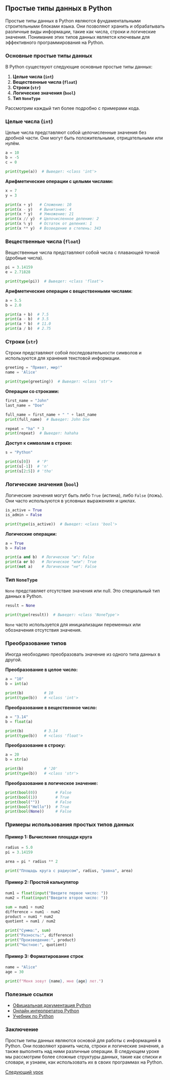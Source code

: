 ## Простые типы данных в Python

Простые типы данных в Python являются фундаментальными строительными блоками языка. Они позволяют хранить и обрабатывать различные виды информации, такие как числа, строки и логические значения. Понимание этих типов данных является ключевым для эффективного программирования на Python.

### Основные простые типы данных

В Python существуют следующие основные простые типы данных:

1. **Целые числа (`int`)**
2. **Вещественные числа (`float`)**
3. **Строки (`str`)**
4. **Логические значения (`bool`)**
5. **Тип `NoneType`**

Рассмотрим каждый тип более подробно с примерами кода.

### Целые числа (`int`)

Целые числа представляют собой целочисленные значения без дробной части. Они могут быть положительными, отрицательными или нулём.

```python
a = 10
b = -5
c = 0

print(type(a))  # Выведет: <class 'int'>
```

**Арифметические операции с целыми числами:**

```python
x = 7
y = 3

print(x + y)   # Сложение: 10
print(x - y)   # Вычитание: 4
print(x * y)   # Умножение: 21
print(x // y)  # Целочисленное деление: 2
print(x % y)   # Остаток от деления: 1
print(x ** y)  # Возведение в степень: 343
```

### Вещественные числа (`float`)

Вещественные числа представляют собой числа с плавающей точкой (дробные числа).

```python
pi = 3.14159
e = 2.71828

print(type(pi))  # Выведет: <class 'float'>
```

**Арифметические операции с вещественными числами:**

```python
a = 5.5
b = 2.0

print(a + b)  # 7.5
print(a - b)  # 3.5
print(a * b)  # 11.0
print(a / b)  # 2.75
```

### Строки (`str`)

Строки представляют собой последовательности символов и используются для хранения текстовой информации.

```python
greeting = "Привет, мир!"
name = 'Alice'

print(type(greeting))  # Выведет: <class 'str'>
```

**Операции со строками:**

```python
first_name = "John"
last_name = "Doe"

full_name = first_name + " " + last_name
print(full_name)  # Выведет: John Doe

repeat = "ha" * 3
print(repeat)  # Выведет: hahaha
```

**Доступ к символам в строке:**

```python
s = "Python"

print(s[0])   # 'P'
print(s[-1])  # 'n'
print(s[2:5]) # 'tho'
```

### Логические значения (`bool`)

Логические значения могут быть либо `True` (истина), либо `False` (ложь). Они часто используются в условных выражениях и циклах.

```python
is_active = True
is_admin = False

print(type(is_active))  # Выведет: <class 'bool'>
```

**Логические операции:**

```python
a = True
b = False

print(a and b)  # Логическое "и": False
print(a or b)   # Логическое "или": True
print(not a)    # Логическое "не": False
```

### Тип `NoneType`

`None` представляет отсутствие значения или null. Это специальный тип данных в Python.

```python
result = None

print(type(result))  # Выведет: <class 'NoneType'>
```

`None` часто используется для инициализации переменных или обозначения отсутствия значения.

### Преобразование типов

Иногда необходимо преобразовать значение из одного типа данных в другой.

**Преобразование в целое число:**

```python
a = "10"
b = int(a)

print(b)         # 10
print(type(b))   # <class 'int'>
```

**Преобразование в вещественное число:**

```python
a = "3.14"
b = float(a)

print(b)         # 3.14
print(type(b))   # <class 'float'>
```

**Преобразование в строку:**

```python
a = 20
b = str(a)

print(b)         # '20'
print(type(b))   # <class 'str'>
```

**Преобразование в логическое значение:**

```python
print(bool(0))        # False
print(bool(1))        # True
print(bool(""))       # False
print(bool("Hello"))  # True
print(bool(None))     # False
```

### Примеры использования простых типов данных

#### Пример 1: Вычисление площади круга

```python
radius = 5.0
pi = 3.14159

area = pi * radius ** 2

print("Площадь круга с радиусом", radius, "равна", area)
```

#### Пример 2: Простой калькулятор

```python
num1 = float(input("Введите первое число: "))
num2 = float(input("Введите второе число: "))

sum = num1 + num2
difference = num1 - num2
product = num1 * num2
quotient = num1 / num2

print("Сумма:", sum)
print("Разность:", difference)
print("Произведение:", product)
print("Частное:", quotient)
```

#### Пример 3: Форматирование строк

```python
name = "Alice"
age = 30

print(f"Меня зовут {name}, мне {age} лет.")
```

### Полезные ссылки

- [Официальная документация Python](https://docs.python.org/3/)
- [Онлайн интерпретатор Python](https://www.python.org/shell/)
- [Учебник по Python](https://pythonworld.ru/)

### Заключение

Простые типы данных являются основой для работы с информацией в Python. Они позволяют хранить числа, строки и логические значения, а также выполнять над ними различные операции. В следующем уроке мы рассмотрим более сложные структуры данных, такие как списки и словари, и узнаем, как использовать их в своих программах на Python.

[Следующий урок](https://github.com/sashazenit4/easy-python/p4_types/complex_types.md)
